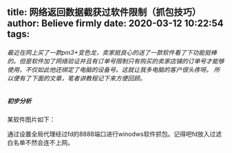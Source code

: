 title: 网络返回数据截获过软件限制（抓包技巧）
author: Believe firmly
date: 2020-03-12 10:22:54
tags:
---
###### 最近在网上买了一款pm3+变色龙，卖家挺良心的送了一款软件看了下功能挺棒的。但是软件加了网络验证并且有订单号限制只有购买的卖家店铺的订单号才能够使用，不仅如此他还绑定了电脑的设备号。这就让我多电脑的客户很头疼呀。 所以便有了下面的文章，笔者讲教程记下来方便回顾。


##### 初步分析
某软件图片如下：

通过设置全局代理经过fd的8888端口进行winodws软件抓包。记得吧fd放入过滤白名单不然会连不上网。
#### 